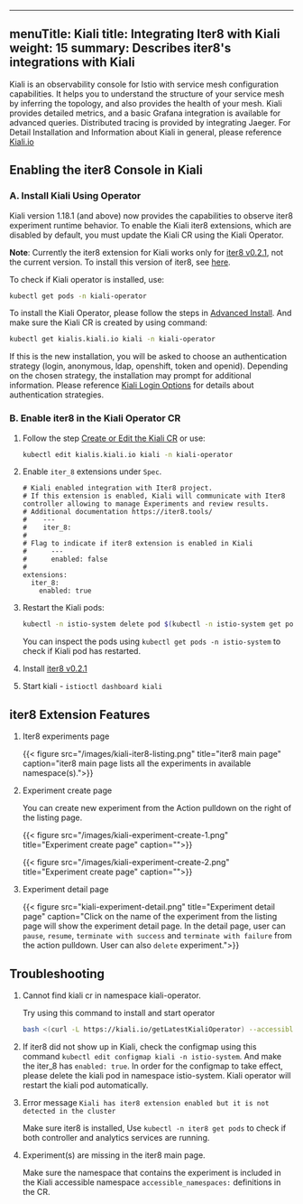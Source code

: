 
---
menuTitle: Kiali
title: Integrating Iter8 with Kiali
weight: 15
summary: Describes iter8's integrations with Kiali
---

Kiali is an observability console for Istio with service mesh configuration capabilities. It helps you to understand the structure of your service mesh by inferring the topology, and also provides the health of your mesh. Kiali provides detailed metrics, and a basic Grafana integration is available for advanced queries. Distributed tracing is provided by integrating Jaeger. For Detail Installation and Information about Kiali in general, please reference [Kiali.io](https://kiali.io)

## Enabling the iter8 Console in Kiali

### A. Install Kiali Using Operator

Kiali version 1.18.1 (and above) now provides the capabilities to observe iter8 experiment runtime behavior. To enable the Kiali iter8 extensions, which are disabled by default, you must update the Kiali CR using the Kiali Operator.

**Note**: Currently the iter8 extension for Kiali works only for [iter8 v0.2.1](https://www.iter8.tools), not the current version. To install this version of iter8, see [here](https://iter8.tools/getting-started/installation/kubernetes/).

To check if Kiali operator is installed, use:

```bash
kubectl get pods -n kiali-operator
```

To install the Kiali Operator, please follow the steps in [Advanced Install](https://kiali.io/documentation/latest/installation-guide/#_advanced_install_operator_only). And make sure the Kiali CR is created by using command:

```bash
kubectl get kialis.kiali.io kiali -n kiali-operator
```

If this is the new installation, you will be asked to choose an authentication strategy (login, anonymous, ldap, openshift, token and openid). Depending on the chosen strategy, the installation may prompt for additional information. Please reference [Kiali Login Options](https://kiali.io/documentation/latest/installation-guide/#_login_options) for details about authentication strategies.

### B. Enable iter8 in the Kiali Operator CR

1. Follow the step [Create or Edit the Kiali CR](https://kiali.io/documentation/latest/installation-guide/#_create_or_edit_the_kiali_cr) or use:

    ```bash
    kubectl edit kialis.kiali.io kiali -n kiali-operator
    ```

2. Enable `iter_8` extensions under `Spec`.

    ```
    # Kiali enabled integration with Iter8 project.
    # If this extension is enabled, Kiali will communicate with Iter8 controller allowing to manage Experiments and review results.
    # Additional documentation https://iter8.tools/
    #    ---
    #    iter_8:
    #
    # Flag to indicate if iter8 extension is enabled in Kiali
    #      ---
    #      enabled: false
    #
    extensions:
      iter_8:
        enabled: true
    ```

3. Restart the Kiali pods:

    ```bash
    kubectl -n istio-system delete pod $(kubectl -n istio-system get pod --selector='app=kiali' -o jsonpath='{.items[0].metadata.name}')
    ```

    You can inspect the pods using `kubectl get pods -n istio-system` to check if Kiali pod has restarted.

4. Install [iter8 v0.2.1](https://github.com/iter8-tools/docs/blob/v0.2.1/doc_files/iter8_install.md)

5. Start kiali - `istioctl dashboard kiali`

## iter8 Extension Features

1. Iter8 experiments page

     {{< figure src="/images/kiali-iter8-listing.png" title="iter8 main page" caption="iter8 main page lists all the experiments in available namespace(s).">}}

2. Experiment create page

   You can create new experiment from the Action pulldown on the right of the listing page.

    {{< figure src="/images/kiali-experiment-create-1.png" title="Experiment create page" caption="">}}

    {{< figure src="/images/kiali-experiment-create-2.png" title="Experiment create page" caption="">}}

3. Experiment detail page

    {{< figure src="kiali-experiment-detail.png" title="Experiment detail page" caption="Click on the name of the experiment from the listing page will show the experiment detail page. In the detail page, user can `pause`, `resume`, `terminate with success` and `terminate with failure` from the action pulldown. User can also `delete` experiment.">}}

## Troubleshooting

1. Cannot find kiali cr in namespace kiali-operator.

    Try using this command to install and start operator

    ```bash
    bash <(curl -L https://kiali.io/getLatestKialiOperator) --accessible-namespaces '**' -oiv latest -kiv latest --operator-install-kiali true
    ```

2. If iter8 did not show up in Kiali, check the configmap using this command `kubectl edit configmap kiali -n istio-system`. And make the iter_8 has `enabled: true`. In order for the configmap to take effect, please delete the kiali pod in namespace istio-system.  Kiali operator will restart the kiali pod automatically.

3. Error message `Kiali has iter8 extension enabled but it is not detected in the cluster`

    Make sure iter8 is installed, Use `kubectl -n iter8 get pods` to check if both controller and analytics services are running.

4. Experiment(s) are missing in the iter8 main page.

    Make sure the namespace that contains the experiment is included in the Kiali accessible  namespace `accessible_namespaces:` definitions in the CR.
